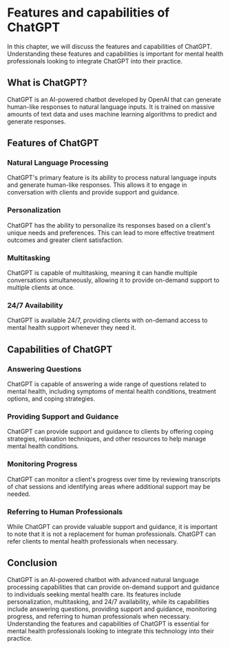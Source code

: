 Features and capabilities of ChatGPT
======================================================================

In this chapter, we will discuss the features and capabilities of ChatGPT. Understanding these features and capabilities is important for mental health professionals looking to integrate ChatGPT into their practice.

What is ChatGPT?
----------------

ChatGPT is an AI-powered chatbot developed by OpenAI that can generate human-like responses to natural language inputs. It is trained on massive amounts of text data and uses machine learning algorithms to predict and generate responses.

Features of ChatGPT
-------------------

### Natural Language Processing

ChatGPT's primary feature is its ability to process natural language inputs and generate human-like responses. This allows it to engage in conversation with clients and provide support and guidance.

### Personalization

ChatGPT has the ability to personalize its responses based on a client's unique needs and preferences. This can lead to more effective treatment outcomes and greater client satisfaction.

### Multitasking

ChatGPT is capable of multitasking, meaning it can handle multiple conversations simultaneously, allowing it to provide on-demand support to multiple clients at once.

### 24/7 Availability

ChatGPT is available 24/7, providing clients with on-demand access to mental health support whenever they need it.

Capabilities of ChatGPT
-----------------------

### Answering Questions

ChatGPT is capable of answering a wide range of questions related to mental health, including symptoms of mental health conditions, treatment options, and coping strategies.

### Providing Support and Guidance

ChatGPT can provide support and guidance to clients by offering coping strategies, relaxation techniques, and other resources to help manage mental health conditions.

### Monitoring Progress

ChatGPT can monitor a client's progress over time by reviewing transcripts of chat sessions and identifying areas where additional support may be needed.

### Referring to Human Professionals

While ChatGPT can provide valuable support and guidance, it is important to note that it is not a replacement for human professionals. ChatGPT can refer clients to mental health professionals when necessary.

Conclusion
----------

ChatGPT is an AI-powered chatbot with advanced natural language processing capabilities that can provide on-demand support and guidance to individuals seeking mental health care. Its features include personalization, multitasking, and 24/7 availability, while its capabilities include answering questions, providing support and guidance, monitoring progress, and referring to human professionals when necessary. Understanding the features and capabilities of ChatGPT is essential for mental health professionals looking to integrate this technology into their practice.
